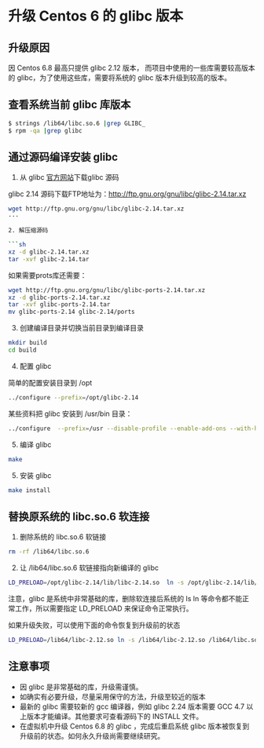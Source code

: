 # 升级 Centos 6 的 glibc 版本

## 升级原因

因 Centos 6.8 最高只提供 glibc 2.12 版本， 而项目中使用的一些库需要较高版本的 glibc，为了使用这些库，需要将系统的 glibc 版本升级到较高的版本。

## 查看系统当前 glibc 库版本

```sh
$ strings /lib64/libc.so.6 |grep GLIBC_
$ rpm -qa |grep glibc
```

## 通过源码编译安装 glibc

1. 从 glibc [官方网站](http://www.gnu.org/software/libc/)下载glibc 源码

glibc 2.14 源码下载FTP地址为：http://ftp.gnu.org/gnu/libc/glibc-2.14.tar.xz

```sh
wget http://ftp.gnu.org/gnu/libc/glibc-2.14.tar.xz
···

2. 解压缩源码

```sh
xz -d glibc-2.14.tar.xz
tar -xvf glibc-2.14.tar
```

如果需要prots库还需要：
```sh
wget http://ftp.gnu.org/gnu/libc/glibc-ports-2.14.tar.xz
xz -d glibc-ports-2.14.tar.xz
tar -xvf glibc-ports-2.14.tar
mv glibc-ports-2.14 glibc-2.14/ports
```

3. 创建编译目录并切换当前目录到编译目录

```sh
mkdir build
cd build
```

4. 配置 glibc

简单的配置安装目录到 /opt
```sh
../configure --prefix=/opt/glibc-2.14
```

某些资料把 glibc 安装到 /usr/bin 目录：
```sh
../configure  --prefix=/usr --disable-profile --enable-add-ons --with-headers=/usr/include --with-binutils=/usr/bin
```

5. 编译 glibc

```sh
make
```

5. 安装 glibc

```sh
make install
```

## 替换原系统的 libc.so.6 软连接

1. 删除系统的 libc.so.6 软链接

```sh
rm -rf /lib64/libc.so.6 
```

2. 让 /lib64/libc.so.6 软链接指向新编译的 glibc

```sh
LD_PRELOAD=/opt/glibc-2.14/lib/libc-2.14.so  ln -s /opt/glibc-2.14/lib/libc-2.14.so /lib64/libc.so.6
```

注意，glibc 是系统中非常基础的库，删除软连接后系统的 ls ln 等命令都不能正常工作，所以需要指定 LD_PRELOAD 来保证命令正常执行。

如果升级失败，可以使用下面的命令恢复到升级前的状态

```sh
LD_PRELOAD=/lib64/libc-2.12.so ln -s /lib64/libc-2.12.so /lib64/libc.so.6 
```

## 注意事项

* 因 glibc 是非常基础的库，升级需谨慎。
* 如确实有必要升级，尽量采用保守的方法，升级至较近的版本
* 最新的 glibc 需要较新的 gcc 编译器，例如 glibc 2.24 版本需要 GCC 4.7 以上版本才能编译。其他要求可查看源码下的 INSTALL 文件。
* 在虚拟机中升级 Centos 6.8 的 glibc ，完成后重启系统 glibc 版本被恢复到升级前的状态。如何永久升级尚需要继续研究。